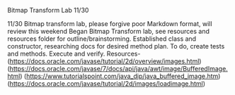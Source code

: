 Bitmap Transform Lab 11/30

11/30 Bitmap transform lab, please forgive poor Markdown format, will review this weekend
  Began Bitmap Transform lab, see resources and resources folder for outline/brainstorming.
  Established class and constructor, researching docs for desired method plan.
  To do, create tests and methods. Execute and verify.
Resources- 
(https://docs.oracle.com/javase/tutorial/2d/overview/images.html)
(https://docs.oracle.com/javase/7/docs/api/java/awt/image/BufferedImage.html)
(https://www.tutorialspoint.com/java_dip/java_buffered_image.htm)
(https://docs.oracle.com/javase/tutorial/2d/images/loadimage.html)
